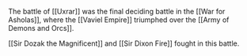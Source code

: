 The battle of [[Uxrar]] was the final deciding battle in the [[War for Asholas]], where the [[Vaviel Empire]] triumphed over the [[Army of Demons and Orcs]].

[[Sir Dozak the Magnificent]] and [[Sir Dixon Fire]] fought in this battle.